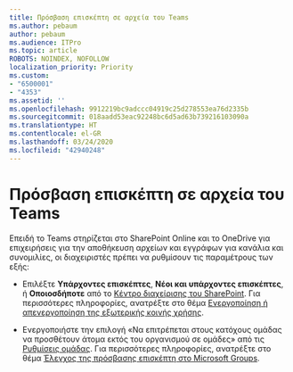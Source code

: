 ```yaml
---
title: Πρόσβαση επισκέπτη σε αρχεία του Teams
ms.author: pebaum
author: pebaum
ms.audience: ITPro
ms.topic: article
ROBOTS: NOINDEX, NOFOLLOW
localization_priority: Priority
ms.custom:
- "6500001"
- "4353"
ms.assetid: ''
ms.openlocfilehash: 9912219bc9adccc04919c25d278553ea76d2335b
ms.sourcegitcommit: 018aadd53eac92248bc6d5ad63b739216103090a
ms.translationtype: HT
ms.contentlocale: el-GR
ms.lasthandoff: 03/24/2020
ms.locfileid: "42940248"
---
```

# <a name="guest-access-to-teams-files"></a>Πρόσβαση επισκέπτη σε αρχεία του Teams

Επειδή το Teams στηρίζεται στο SharePoint Online και το OneDrive για επιχειρήσεις για την αποθήκευση αρχείων και εγγράφων για κανάλια και συνομιλίες, οι διαχειριστές πρέπει να ρυθμίσουν τις παραμέτρους των εξής:

- Επιλέξτε **Υπάρχοντες επισκέπτες**, **Νέοι και υπάρχοντες επισκέπτες**, ή **Οποιοσδήποτε** από το [Κέντρο διαχείρισης του SharePoint](https://admin.microsoft.com/sharepoint?page=sharing&modern=true). Για περισσότερες πληροφορίες, ανατρέξτε στο θέμα [Ενεργοποίηση ή απενεργοποίηση της εξωτερικής κοινής χρήσης](https://docs.microsoft.com/sharepoint/turn-external-sharing-on-or-off).

- Ενεργοποιήστε την επιλογή «Να επιτρέπεται στους κατόχους ομάδας να προσθέτουν άτομα εκτός του οργανισμού σε ομάδες» από τις [Ρυθμίσεις ομάδας](https://admin.microsoft.com/Adminportal/Home?source=applauncher#/SettingsMultiPivot/:/Settings/L1/O365Groups). Για περισσότερες πληροφορίες, ανατρέξτε στο θέμα [Έλεγχος της πρόσβασης επισκέπτη στο Microsoft Groups](https://docs.microsoft.com/microsoftteams/teams-dependencies#control-guest-access-in-office-365-groups).
